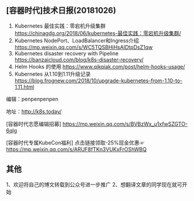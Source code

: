 ## [容器时代]技术日报(20181026)

1. Kubernetes 最佳实践：零宕机升级集群  https://chinagdg.org/2018/06/kubernetes-最佳实践：零宕机升级集群/
2. Kubernetes NodePort、LoadBalancer和Ingress介绍  https://mp.weixin.qq.com/s/WC5TQSBHiHsAIDtpDsZ1qw
3. Kubernetes disaster recovery with Pipeline  https://banzaicloud.com/blog/k8s-disaster-recovery/
4. Helm Hooks 的使用 https://www.qikqiak.com/post/helm-hooks-usage/
5. Kubernetes 从1.10到1.11升级记录 https://blog.frognew.com/2018/10/upgrade-kubernetes-from-1.10-to-1.11.html

编辑：penpenpenpen 

地址：http://k8s.today/

[容器时代志愿编辑招募] https://mp.weixin.qq.com/s/BVBzWx_u1xfwSZGTO-6qlg

[容器时代专属KubeCon福利] 点击链接领取-25%现金优惠☞ https://mp.weixin.qq.com/s/ARUF8fTKn3VUKxFrOShWBQ

## 其他
1、欢迎将自己的博文转载到公众号进一步推广
2、想翻译文章的同学现在就可开始
